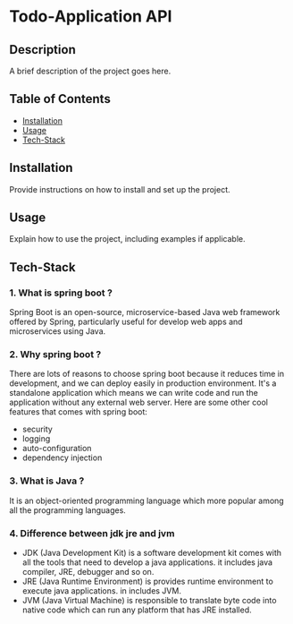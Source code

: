 # Todo-Application API

## Description
A brief description of the project goes here.

## Table of Contents
- [Installation](#installation)
- [Usage](#usage)
- [Tech-Stack](#tech-stack)

## Installation
Provide instructions on how to install and set up the project.

## Usage
Explain how to use the project, including examples if applicable.

## Tech-Stack

### 1. What is spring boot ?
Spring Boot is an open-source, microservice-based Java web framework offered by Spring, particularly useful for develop web apps and microservices using Java.

### 2. Why spring boot ?
There are lots of reasons to choose spring boot because it reduces time in development, and we can deploy easily in production environment.
It's a standalone application which means we can write code and run the application without any external web server.
Here are some other cool features that comes with spring boot:
 - security
 - logging
 - auto-configuration
 - dependency injection

### 3. What is Java ?
It is an object-oriented programming language which more popular among all the programming languages.

### 4. Difference between jdk jre and jvm
- JDK (Java Development Kit) is a software development kit comes with all the tools that need to develop a java applications. it includes java compiler, JRE, debugger and so on.
- JRE (Java Runtime Environment) is provides runtime environment to execute java applications. in includes JVM.
- JVM (Java Virtual Machine) is responsible to translate byte code into native code which can run any platform that has JRE installed.

